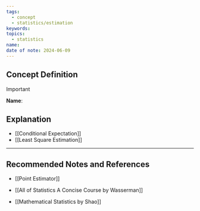 ```yaml
---
tags:
  - concept
  - statistics/estimation
keywords: 
topics:
  - statistics
name: 
date of note: 2024-06-09
---
```


## Concept Definition

>[!important]
>**Name**: 



## Explanation



- [[Conditional Expectation]]
- [[Least Square Estimation]]



-----------
##  Recommended Notes and References


- [[Point Estimator]]

- [[All of Statistics A Concise Course by Wasserman]]
- [[Mathematical Statistics by Shao]]
